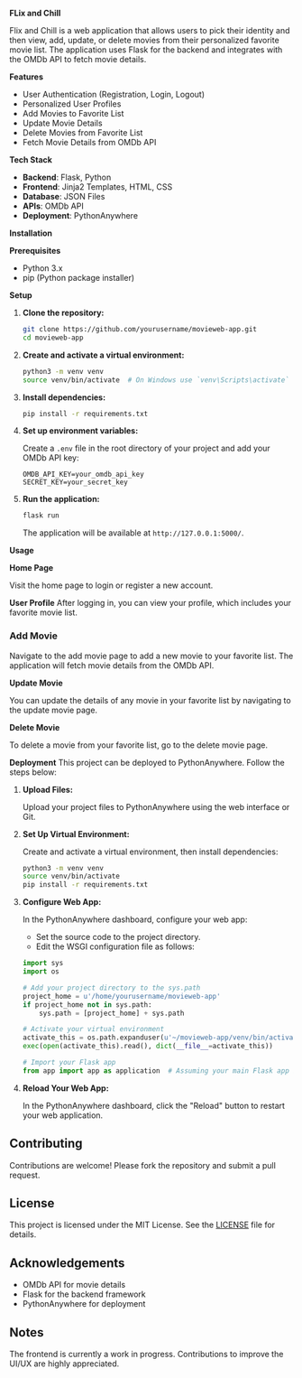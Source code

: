 **FLix and Chill**

Flix and Chill is a web application that allows users to pick their identity and then view, add, update, or delete movies from their personalized favorite movie list. The application uses Flask for the backend and integrates with the OMDb API to fetch movie details.

**Features**

- User Authentication (Registration, Login, Logout)
- Personalized User Profiles
- Add Movies to Favorite List
- Update Movie Details
- Delete Movies from Favorite List
- Fetch Movie Details from OMDb API

**Tech Stack**

- **Backend**: Flask, Python
- **Frontend**: Jinja2 Templates, HTML, CSS
- **Database**: JSON Files
- **APIs**: OMDb API
- **Deployment**: PythonAnywhere

**Installation**

**Prerequisites**

- Python 3.x
- pip (Python package installer)

**Setup**

1. **Clone the repository:**

   ```sh
   git clone https://github.com/yourusername/movieweb-app.git
   cd movieweb-app
   ```

2. **Create and activate a virtual environment:**

   ```sh
   python3 -m venv venv
   source venv/bin/activate  # On Windows use `venv\Scripts\activate`
   ```

3. **Install dependencies:**

   ```sh
   pip install -r requirements.txt
   ```

4. **Set up environment variables:**

   Create a `.env` file in the root directory of your project and add your OMDb API key:

   ```env
   OMDB_API_KEY=your_omdb_api_key
   SECRET_KEY=your_secret_key
   ```

5. **Run the application:**

   ```sh
   flask run
   ```

   The application will be available at `http://127.0.0.1:5000/`.

**Usage**

**Home Page**

Visit the home page to login or register a new account.

**User Profile**
After logging in, you can view your profile, which includes your favorite movie list.

### Add Movie

Navigate to the add movie page to add a new movie to your favorite list. The application will fetch movie details from the OMDb API.

**Update Movie**

You can update the details of any movie in your favorite list by navigating to the update movie page.

**Delete Movie**

To delete a movie from your favorite list, go to the delete movie page.

**Deployment**
This project can be deployed to PythonAnywhere. Follow the steps below:

1. **Upload Files:**

   Upload your project files to PythonAnywhere using the web interface or Git.

2. **Set Up Virtual Environment:**

   Create and activate a virtual environment, then install dependencies:

   ```sh
   python3 -m venv venv
   source venv/bin/activate
   pip install -r requirements.txt
   ```

3. **Configure Web App:**

   In the PythonAnywhere dashboard, configure your web app:
   - Set the source code to the project directory.
   - Edit the WSGI configuration file as follows:

   ```python
   import sys
   import os

   # Add your project directory to the sys.path
   project_home = u'/home/yourusername/movieweb-app'
   if project_home not in sys.path:
       sys.path = [project_home] + sys.path

   # Activate your virtual environment
   activate_this = os.path.expanduser(u'~/movieweb-app/venv/bin/activate_this.py')
   exec(open(activate_this).read(), dict(__file__=activate_this))

   # Import your Flask app
   from app import app as application  # Assuming your main Flask app is named "app"
   ```

4. **Reload Your Web App:**

   In the PythonAnywhere dashboard, click the "Reload" button to restart your web application.

## Contributing

Contributions are welcome! Please fork the repository and submit a pull request.

## License

This project is licensed under the MIT License. See the [LICENSE](LICENSE) file for details.

## Acknowledgements

- OMDb API for movie details
- Flask for the backend framework
- PythonAnywhere for deployment

## Notes

The frontend is currently a work in progress. Contributions to improve the UI/UX are highly appreciated.
